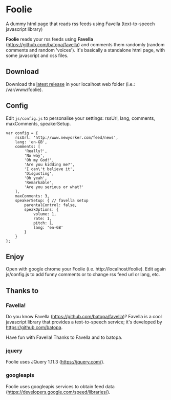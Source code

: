 # Foolie
A dummy html page that reads rss feeds using Favella (text-to-speech javascript library)

**Foolie** reads your rss feeds using **Favella** (https://github.com/batopa/favella) and comments them randomly (random comments and random 'voices').
It's basically a standalone html page, with some javascript and css files.

## Download

Download the [latest release](https://github.com/didoda/foolie/releases) in your localhost web folder (i.e.: /var/www/foolie).

## Config

Edit ```js/config.js``` to personalise your settings: rssUrl, lang, comments, maxComments, speakerSetup.
```
var config = {
    rssUrl: 'http://www.newyorker.com/feed/news',
    lang: 'en-GB',
    comments: [
        'Really?',
        'No way',
        'Oh my God!',
        'Are you kidding me?',
        'I can\'t believe it',
        'Disgusting',
        'Oh yeah',
        'Remarkable',
        'Are you serious or what?'
    ],
    maxComments: 3,
    speakerSetup: { // favella setup
        parentalControl: false,
        speakOptions: {
            volume: 1,
            rate: 1,
            pitch: 1,
            lang: 'en-GB'
        }
    }
};
```

## Enjoy

Open with google chrome your Foolie (i.e. http://localhost/foolie).
Edit again js/config.js to add funny comments or to change rss feed url or lang, etc.

## Thanks to 

### Favella!

Do you know Favella (https://github.com/batopa/favella)?
Favella is a cool javascript library that provides a text-to-speech service; it's developed by https://github.com/batopa.

Have fun with Favella!
Thanks to Favella and to batopa.

### jquery

Foolie uses JQuery 1.11.3 (https://jquery.com/).

### googleapis

Foolie uses googleapis services to obtain feed data (https://developers.google.com/speed/libraries/).
